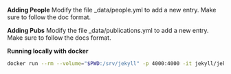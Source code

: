 **Adding People**
Modify the file \_data/people.yml to add a new entry. Make sure to follow the doc format.

**Adding Pubs**
Modify the file \_data/publications.yml to add a new entry. Make sure to follow the docs format.

**Running locally with docker**

```bash
docker run --rm --volume="$PWD:/srv/jekyll" -p 4000:4000 -it jekyll/jekyll jekyll server
```
